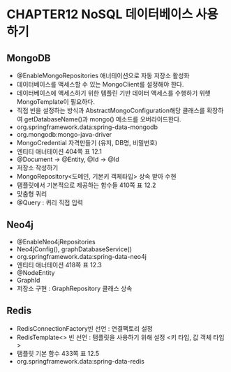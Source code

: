 # CHAPTER12 NoSQL 데이터베이스 사용하기

## MongoDB

* @EnableMongoRepositories 애너테이션으로 자동 저장소 활성화
 * 데이터베이스를 액세스할 수 있는 MongoClient를 설정해야 한다.
 * 데이터베이스에 액세스하기 위한 템플린 기반 데이터 액세스를 수행하기 위햇 MongoTemplate이 필요하다.
* 직접 빈을 설정하는 방식과 AbstractMongoConfiguration해당 클래스를 확장하여 getDatabaseName()과 mongo() 메소드를 오버라이드한다.
* org.springframework.data:spring-data-mongodb
* org.mongodb:mongo-java-driver
* MongoCredential 자격만들기 (유저, DB명, 비밀번호)
* 엔티티 애너테이션 404쪽 표 12.1
 * @Document -> @Entity, @Id -> @Id
* 저장소 작성하기
 * MongoRepository<도메인, 기본키 객체타입> 상속 받아 수현
 * 탬플릿에서 기본적으로 제공하는 함수들 410쪽 표 12.2
 * 맞춤형 쿼리
 * @Query : 퀴리 직접 입력
 
## Neo4j

* @EnableNeo4jRepositories
 * Neo4jConfig(), graphDatabaseService()
* org.springframework.data:spring-data-neo4j
* 엔티티 애너테이션 418쪽 표 12.3
 * @NodeEntity
 * GraphId
* 저장소 구현 : GraphRepository 클래스 상속

## Redis

* RedisConnectionFactory빈 선언 : 연결팩토리 설정
* RedisTemplate<> 빈 선언 : 탬플릿을 사용하기 위해 설정 <키 타입, 값 객체 타입>
* 탬플릿 기본 함수 433쪽 표 12.5
* org.springframework.data:spring-data-redis

